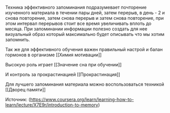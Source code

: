 Техника эффективного запоминания подразумевает почторение изученного материала в течении пары дней, затем перерыв, в день - 2 и снова повторение, затем снова перерыв и затем снова повторение, при этом интервал перерывов стоит все время увеличивать вплоть до месяца. При запоминании информации полезно создать для нее визуальный образ который максимально будет описывать что мы хотим запомнить.

Так же для эффективного обучения важен правильный настрой и балан гормонов в организме [[Химия мотивации]]

Высокую роль играет [[Значение сна при обучении]]

И контроль за прокрастинациeй [[Прокрастинация]]	

Для лучшего запоминания материала можно воспользоваться техникой [[Дворец памяти]]

Источник: (https://www.coursera.org/learn/learning-how-to-learn/lecture/X7E9r/introduction-to-memory)
